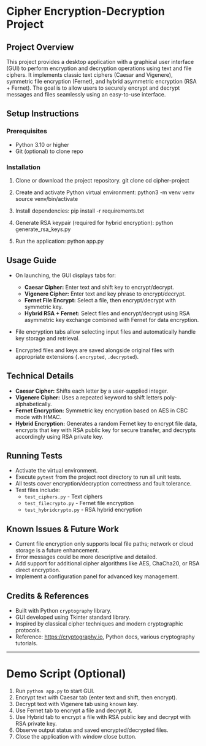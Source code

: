 # Cipher Encryption-Decryption Project

## Project Overview
This project provides a desktop application with a graphical user interface (GUI) to perform encryption and decryption operations using text and file ciphers. It implements classic text ciphers (Caesar and Vigenere), symmetric file encryption (Fernet), and hybrid asymmetric encryption (RSA + Fernet). The goal is to allow users to securely encrypt and decrypt messages and files seamlessly using an easy-to-use interface.

## Setup Instructions

### Prerequisites
- Python 3.10 or higher
- Git (optional) to clone repo

### Installation

1. Clone or download the project repository.
    git clone <repo-url>
    cd cipher-project

2. Create and activate Python virtual environment:
      python3 -m venv venv
      source venv/bin/activate

3. Install dependencies:
      pip install -r requirements.txt

4. Generate RSA keypair (required for hybrid encryption):
      python generate_rsa_keys.py

5. Run the application:
      python app.py

## Usage Guide

- On launching, the GUI displays tabs for:
  - **Caesar Cipher:** Enter text and shift key to encrypt/decrypt.
  - **Vigenere Cipher:** Enter text and key phrase to encrypt/decrypt.
  - **Fernet File Encrypt:** Select a file, then encrypt/decrypt with symmetric key.
  - **Hybrid RSA + Fernet:** Select files and encrypt/decrypt using RSA asymmetric key exchange combined with Fernet for data encryption.

- File encryption tabs allow selecting input files and automatically handle key storage and retrieval.

- Encrypted files and keys are saved alongside original files with appropriate extensions (`.encrypted`, `.decrypted`).

## Technical Details

- **Caesar Cipher:** Shifts each letter by a user-supplied integer.
- **Vigenere Cipher:** Uses a repeated keyword to shift letters poly-alphabetically.
- **Fernet Encryption:** Symmetric key encryption based on AES in CBC mode with HMAC.
- **Hybrid Encryption:** Generates a random Fernet key to encrypt file data, encrypts that key with RSA public key for secure transfer, and decrypts accordingly using RSA private key.

## Running Tests

- Activate the virtual environment.
- Execute `pytest` from the project root directory to run all unit tests.
- All tests cover encryption/decryption correctness and fault tolerance.
- Test files include:
  - `test_ciphers.py` - Text ciphers
  - `test_filecrypto.py` - Fernet file encryption
  - `test_hybridcrypto.py` - RSA hybrid encryption


## Known Issues & Future Work

- Current file encryption only supports local file paths; network or cloud storage is a future enhancement.
- Error messages could be more descriptive and detailed.
- Add support for additional cipher algorithms like AES, ChaCha20, or RSA direct encryption.
- Implement a configuration panel for advanced key management.

## Credits & References

- Built with Python `cryptography` library.
- GUI developed using Tkinter standard library.
- Inspired by classical cipher techniques and modern cryptographic protocols.
- Reference: https://cryptography.io, Python docs, various cryptography tutorials.

---

# Demo Script (Optional)

1. Run `python app.py` to start GUI.
2. Encrypt text with Caesar tab (enter text and shift, then encrypt).
3. Decrypt text with Vigenere tab using known key.
4. Use Fernet tab to encrypt a file and decrypt it.
5. Use Hybrid tab to encrypt a file with RSA public key and decrypt with RSA private key.
6. Observe output status and saved encrypted/decrypted files.
7. Close the application with window close button.




